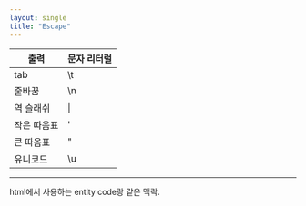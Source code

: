 ```yaml
---
layout: single
title: "Escape"
---
```


|출력|문자 리터럴|
|------|---|
|tab|\t|
|줄바꿈|\n|
|역 슬래쉬|\\|
|작은 따옴표|\'|
|큰 따옴표|\"|
|유니코드|\u|   
   
      
***
html에서 사용하는 entity code랑 같은 맥락.
   
      
